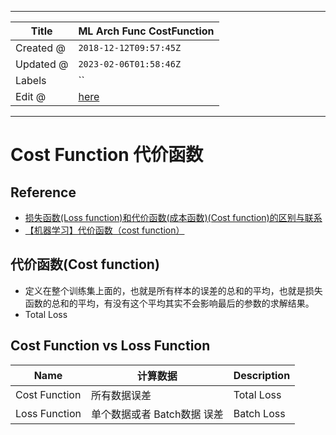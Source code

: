 -----

| Title     | ML Arch Func CostFunction                             |
| --------- | ----------------------------------------------------- |
| Created @ | `2018-12-12T09:57:45Z`                                |
| Updated @ | `2023-02-06T01:58:46Z`                                |
| Labels    | \`\`                                                  |
| Edit @    | [here](https://github.com/junxnone/aiwiki/issues/282) |

-----

# Cost Function 代价函数

## Reference

  - [损失函数(Loss function)和代价函数(成本函数)(Cost
    function)的区别与联系](https://blog.csdn.net/uestc_c2_403/article/details/77387780)
  - [【机器学习】代价函数（cost
    function）](https://www.cnblogs.com/Belter/p/6653773.html)

## 代价函数(Cost function)

  - 定义在整个训练集上面的，也就是所有样本的误差的总和的平均，也就是损失函数的总和的平均，有没有这个平均其实不会影响最后的参数的求解结果。
  - Total Loss

## Cost Function vs Loss Function

| Name          | 计算数据              | Description |
| ------------- | ----------------- | ----------- |
| Cost Function | 所有数据误差            | Total Loss  |
| Loss Function | 单个数据或者 Batch数据 误差 | Batch Loss  |
